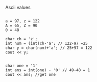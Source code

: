 

Ascii values

```

a = 97, z = 122
A = 65, Z = 90
0 = 48
```



```
char ch = 'z';
int num = (int)ch-'a'; // 122-97 =25
char y = char(num)+'a'; // 25+97 = 122
cout << y;

```


```

char one = '1'
int ans = int(one) - '0' // 49-48 = 1
cout << ans; //get one


```
